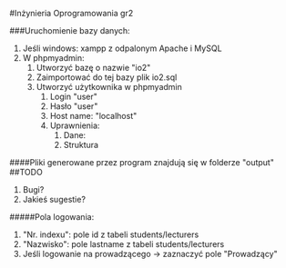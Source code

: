 #Inżynieria Oprogramowania gr2

###Uruchomienie bazy danych:
1. Jeśli windows: xampp z odpalonym Apache i MySQL
2. W phpmyadmin:
    1. Utworzyć bazę o nazwie  "io2"
    2. Zaimportować do tej bazy plik io2.sql
    3. Utworzyć użytkownika w phpmyadmin
        1. Login "user"
        2. Hasło "user"
        3. Host name: "localhost"
        4. Uprawnienia:
            1. Dane:
            2. Struktura
         
####Pliki generowane przez program znajdują się w folderze "output"
##TODO
1. Bugi?
2. Jakieś sugestie?

#####Pola logowania:
1. "Nr. indexu": pole id z tabeli students/lecturers
2. "Nazwisko": pole lastname z tabeli students/lecturers
3. Jeśli logowanie na prowadzącego -> zaznaczyć pole "Prowadzący"
